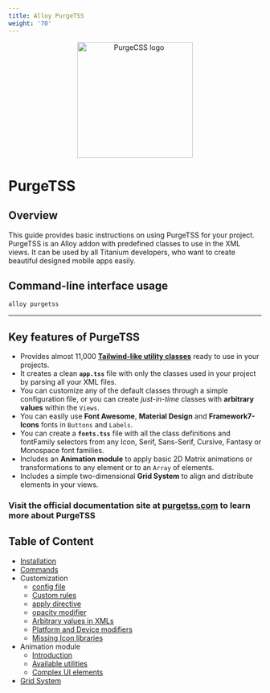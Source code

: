 ```yaml
---
title: Alloy PurgeTSS
weight: '70'
---
```


<p align="center">
	<img src="https://codigomovil.mx/images/logotipo-purgetss-gris.svg" height="230" width="230" alt="PurgeCSS logo"/>
</p>

# PurgeTSS

## Overview

This guide provides basic instructions on using PurgeTSS for your project. PurgeTSS is an Alloy addon with predefined classes to use in the XML views. It can be used by  all Titanium developers, who want to create beautiful designed mobile apps easily.

## Command-line interface usage

```bash
alloy purgetss
```

---

## Key features of PurgeTSS

- Provides almost 11,000 **[Tailwind-like utility classes](https://tailwindcss.com/)** ready to use in your projects.
- It creates a clean **`app.tss`** file with only the classes used in your project by parsing all your XML files.
- You can customize any of the default classes through a simple configuration file, or you can create _just-in-time_ classes with **arbitrary values** within the `Views`.
- You can easily use **Font Awesome**, **Material Design** and **Framework7-Icons** fonts in `Buttons` and `Labels`.
- You can create a **`fonts.tss`** file with all the class definitions and fontFamily selectors from any Icon, Serif, Sans-Serif, Cursive, Fantasy or Monospace font families.
- Includes an **Animation module** to apply basic 2D Matrix animations or transformations to any element or to an `Array` of elements.
- Includes a simple two-dimensional **Grid System** to align and distribute elements in your views.

### Visit the official documentation site at [purgetss.com](https://purgetss.com) to learn more about PurgeTSS

## Table of Content

- [Installation](https://purgetss.com/docs/installation)
- [Commands](https://purgetss.com/docs/commands)
- Customization
    - [config file](https://purgetss.com/docs/customization/the-config-file)
    - [Custom rules](https://purgetss.com/docs/customization/custom-rules)
    - [apply directive](https://purgetss.com/docs/customization/the-apply-directive)
    - [opacity modifier](https://purgetss.com/docs/customization/the-opacity-modifier)
    - [Arbitrary values in XMLs](https://purgetss.com/docs/customization/arbitrary-values)
    - [Platform and Device modifiers](https://purgetss.com/docs/customization/platform-and-device-modifiers)
    - [Missing Icon libraries](https://purgetss.com/docs/customization/missing-icon-libraries)
- Animation module
    - [Introduction](https://purgetss.com/docs/animation-module/introduction)
    - [Available utilities](https://purgetss.com/docs/animation-module/available-utilities)
    - [Complex UI elements](https://purgetss.com/docs/animation-module/complex-ui-elements)
- [Grid System](https://purgetss.com/docs/grid-system)
